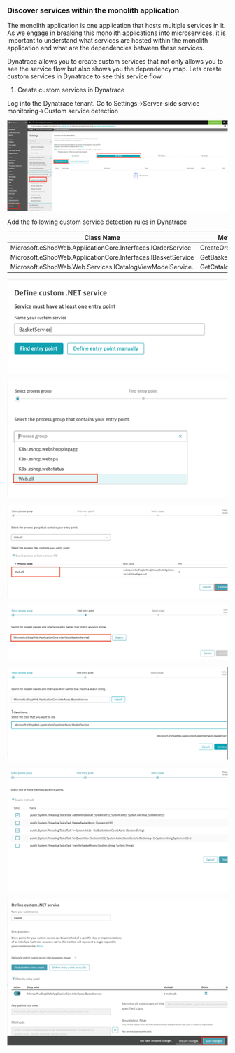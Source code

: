 ### Discover services within the monolith application
The monolith application is one application that hosts multiple services in it. As we engage in breaking this monolith applications into microservices, it is important to understand what services are hosted within the monolith application and what are the dependencies between these services. 

Dynatrace allows you to create custom services that not only allows you to see the service flow but also shows you the dependency map. Lets create custom services in Dynatrace to see this service flow.

1. Create custom services in Dynatrace

Log into the Dynatrace tenant. Go to Settings->Server-side service monitoring->Custom service detection

![CustomService-1](../images/CustomService-1.png)

Add the following custom service detection rules in Dynatrace

|Class Name                                                  | Method Name            |
|------------------------------------------------------------|------------------------|
|Microsoft.eShopWeb.ApplicationCore.Interfaces.IOrderService | CreateOrderAsync       |
|Microsoft.eShopWeb.ApplicationCore.Interfaces.IBasketService| GetBasketItemCountAsync|
|Microsoft.eShopWeb.Web.Services.ICatalogViewModelService.   | GetCatalogItems.       |

![CustomService-2](../images/CustomService-2.png)

![CustomService-3](../images/CustomService-3.png)

![CustomService-4](../images/CustomService-4.png)

![CustomService-5](../images/CustomService-5.png)

![CustomService-6](../images/CustomService-6.png)

![CustomService-7](../images/CustomService-7.png)

![CustomService-8](../images/CustomService-8.png)



